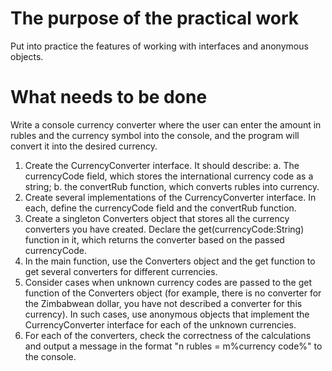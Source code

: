 # The purpose of the practical work
Put into practice the features of working with interfaces and anonymous objects.

# What needs to be done
Write a console currency converter where the user can enter the amount in rubles and the currency symbol into the console, and the program will convert it into the desired currency.
1. Create the CurrencyConverter interface. It should describe:
a. The currencyCode field, which stores the international currency code as a string;
b. the convertRub function, which converts rubles into currency.
2. Create several implementations of the CurrencyConverter interface. In each, define the currencyCode field and the convertRub function.
3. Create a singleton Converters object that stores all the currency converters you have created. Declare the get(currencyCode:String) function in it, which returns the converter based on the passed currencyCode.
4. In the main function, use the Converters object and the get function to get several converters for different currencies.
5. Consider cases when unknown currency codes are passed to the get function of the Converters object (for example, there is no converter for the Zimbabwean dollar, you have not described a converter for this currency). In such cases, use anonymous objects that implement the CurrencyConverter interface for each of the unknown currencies.
6. For each of the converters, check the correctness of the calculations and output a message in the format "n rubles = m%currency code%" to the console.
